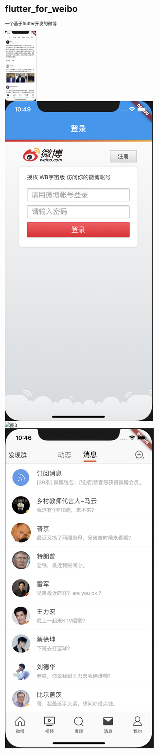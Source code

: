 # flutter_for_weibo
一个基于flutter开发的微博

<img src="https://github.com/sea777777/flutter_for_weibo/blob/master/WX20200712-224750%402x.png" width = "100" height = "225" div align=left />

![图2](https://github.com/sea777777/flutter_for_weibo/blob/master/WX20200712-224932%402x.png)
![图3](https://github.com/sea777777/flutter_for_weibo/blob/master/%E6%88%91.png)
![图4](https://github.com/sea777777/flutter_for_weibo/blob/master/%E6%B6%88%E6%81%AF.png)
